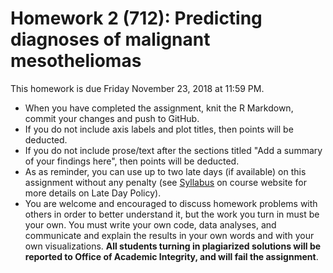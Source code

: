 # Homework 2 (712): Predicting diagnoses of malignant mesotheliomas

This homework is due Friday November 23, 2018 at 11:59 PM. 

* When you have completed the assignment, knit the R Markdown, commit your changes and push to GitHub.
* If you do not include axis labels and plot titles, then points will be deducted.
* If you do not include prose/text after the sections titled "Add a summary of your findings here", then points will be deducted. 
* As as reminder, you can use up to two late days (if available) on this assignment without any penalty (see [Syllabus](https://jhu-advdatasci.github.io/2018/syllabus.html) on course website for more details on Late Day Policy).
* You are welcome and encouraged to discuss homework problems with others in order to better understand it, but the work you turn in must be your own. You must write your own code, data analyses, and communicate and explain the results in your own words and with your own visualizations. **All students turning in plagiarized solutions will be reported to Office of Academic Integrity, and will fail the assignment**.
